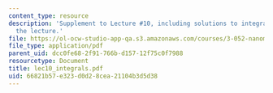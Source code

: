 ```yaml
---
content_type: resource
description: 'Supplement to Lecture #10, including solutions to integrals shown in
  the lecture.'
file: https://ol-ocw-studio-app-qa.s3.amazonaws.com/courses/3-052-nanomechanics-of-materials-and-biomaterials-spring-2007/66821b57e323d0d28cea21104b3d5d38_lec10_integrals.pdf
file_type: application/pdf
parent_uid: dcc0fe68-2f91-766b-d157-12f75c0f7988
resourcetype: Document
title: lec10_integrals.pdf
uid: 66821b57-e323-d0d2-8cea-21104b3d5d38
---
```

